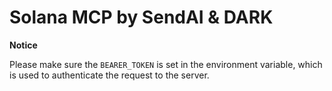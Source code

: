 # Solana MCP by SendAI & DARK

**Notice**

Please make sure the `BEARER_TOKEN` is set in the environment variable, which is used to authenticate the request to the server.
